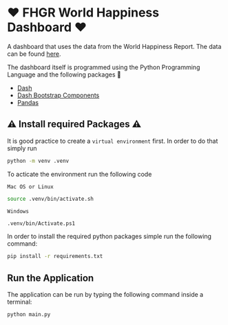# :heart: FHGR World Happiness Dashboard :heart:

A dashboard that uses the data from the World Happiness Report.
The data can be found [here](https://www.kaggle.com/datasets/usamabuttar/world-happiness-report-2005-present).

The dashboard itself is programmed using the Python Programming Language and the following packages :snake:

- [Dash](https://dash.plotly.com/)
- [Dash Bootstrap Components](https://dash-bootstrap-components.opensource.faculty.ai/)
- [Pandas](https://github.com/pandas-dev/pandas)

## :warning: Install required Packages :warning:

It is good practice to create a `virtual environment` first. In order to do that simply run

```bash
python -m venv .venv
```

To acticate the environment run the following code

`Mac OS or Linux`

```bash
source .venv/bin/activate.sh
```

`Windows`

```bash
.venv/bin/Activate.ps1
```

In order to install the required python packages simple run the following command:

```bash
pip install -r requirements.txt
```

## Run the Application

The application can be run by typing the following command inside a terminal:

```bash
python main.py
```
